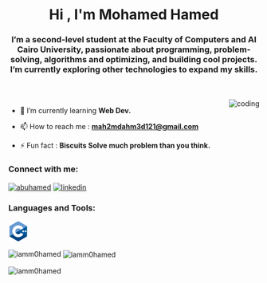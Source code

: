 <h1 align="center">Hi , I'm Mohamed Hamed</h1>
<h3 align="center">I’m a second-level student at the Faculty of Computers and AI Cairo University, passionate about programming, problem-solving, algorithms and optimizing, and building cool projects. I’m currently exploring other technologies to expand my skills.</h3>
<br></br>

<img align="right" alt="coding" witdth="350" src = "https://media2.giphy.com/media/v1.Y2lkPTc5MGI3NjExYmh0cm8xZ2Nremlza25uZXNxcmsyd3Vmbm5oanI0dW5oeXFyOThxMSZlcD12MV9pbnRlcm5hbF9naWZfYnlfaWQmY3Q9Zw/iIqmM5tTjmpOB9mpbn/giphy.webp">



- 🌱 I’m currently learning **Web Dev.**

- 📫 How to reach me : **mah2mdahm3d121@gmail.com**

- ⚡ Fun fact : **Biscuits Solve much problem than you think.**

<h3 align="left">Connect with me:</h3>
<p align="left">
<a href="https://www.leetcode.com/abuhamed" target="blank"><img align="center" src="https://raw.githubusercontent.com/rahuldkjain/github-profile-readme-generator/master/src/images/icons/Social/leet-code.svg" alt="abuhamed" height="30" width="40" /></a>
  <a href="https://www.linkedin.com/in/abu-hamed/" target="blank"><img align="center" src="https://raw.githubusercontent.com/rahuldkjain/github-profile-readme-generator/master/src/images/icons/Social/linked-in-alt.svg" alt="linkedin" height="30" width="40" /></a>

</p>

<h3 align="left">Languages and Tools:</h3>
<p align="left"> <a href="https://www.w3schools.com/cpp/" target="_blank" rel="noreferrer"> <img src="https://raw.githubusercontent.com/devicons/devicon/master/icons/cplusplus/cplusplus-original.svg" alt="cplusplus" width="40" height="40"/> </a> </p>

<p><img align="left" src="https://github-readme-stats.vercel.app/api/top-langs?username=iamm0hamed&show_icons=true&locale=en&layout=compact" alt="iamm0hamed" /></p>

<p>&nbsp;<img align="center" src="https://github-readme-stats.vercel.app/api?username=iamm0hamed&show_icons=true&locale=en" alt="iamm0hamed" /></p>

<p><img align="center" src="https://github-readme-streak-stats.herokuapp.com/?user=iamm0hamed&" alt="iamm0hamed" /></p>
